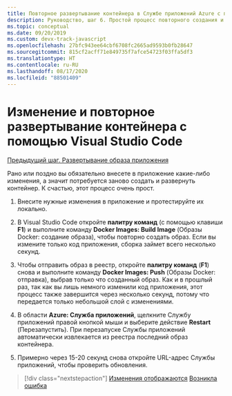 ```yaml
---
title: Повторное развертывание контейнера в Службе приложений Azure с помощью Visual Studio Code после внесения изменений
description: Руководство, шаг 6. Простой процесс повторного создания и развертывания образа контейнера.
ms.topic: conceptual
ms.date: 09/20/2019
ms.custom: devx-track-javascript
ms.openlocfilehash: 27bfc943ee64cbf6708fc2665ad9593b0fb28647
ms.sourcegitcommit: 815cf2acff71e849735f7afce54723f03ffa5df3
ms.translationtype: HT
ms.contentlocale: ru-RU
ms.lasthandoff: 08/17/2020
ms.locfileid: "88501409"
---
```

# <a name="make-changes-and-redeploy-a-container-using-visual-studio-code"></a>Изменение и повторное развертывание контейнера с помощью Visual Studio Code

[Предыдущий шаг. Развертывание образа приложения](tutorial-vscode-docker-node-05.md)

Рано или поздно вы обязательно внесете в приложение какие-либо изменения, а значит потребуется заново создать и развернуть контейнер. К счастью, этот процесс очень прост.

1. Внесите нужные изменения в приложение и протестируйте их локально.

1. В Visual Studio Code откройте **палитру команд** (с помощью клавиши **F1**) и выполните команду **Docker Images: Build Image** (Образы Docker: создание образа), чтобы повторно создать образ. Если вы измените только код приложения, сборка займет всего несколько секунд.

1. Чтобы отправить образ в реестр, откройте **палитру команд** (**F1**) снова и выполните команду **Docker Images: Push** (Образы Docker: отправка), выбрав только что созданный образ. Как и в прошлый раз, так как вы лишь немного изменили код приложения, этот процесс также завершится через несколько секунд, потому что передается только небольшой слой с изменениями.

1. В области **Azure: Служба приложений**, щелкните Службу приложений правой кнопкой мыши и выберите действие **Restart** (Перезапустить). При перезапуске Службы приложений автоматически извлекается из реестра последний образ контейнера.

1. Примерно через 15-20 секунд снова откройте URL-адрес Службы приложений, чтобы проверить обновления.

> [!div class="nextstepaction"]
> [Изменения отображаются](tutorial-vscode-docker-node-07.md) [Возникла ошибка](https://www.research.net/r/PWZWZ52?tutorial=node-deployment-docker-extension&step=deploy-changes)
